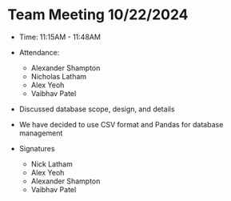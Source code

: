 # Team Meeting 10/22/2024

- Time: 11:15AM - 11:48AM
- Attendance:

  - Alexander Shampton
  - Nicholas Latham
  - Alex Yeoh
  - Vaibhav Patel

- Discussed database scope, design, and details
- We have decided to use CSV format and Pandas for database management

- Signatures
  - Nick Latham
  - Alex Yeoh
  - Alexander Shampton
  - Vaibhav Patel
